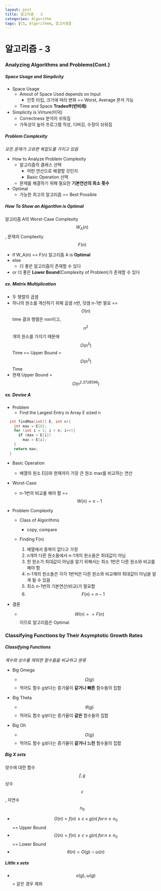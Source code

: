 ```yaml
---
layout: post
title: 알고리즘 - 3
categories: Algorithm
tags: [CS, Algorithmm, 알고리즘]
---
```


# 알고리즘 - 3

### Analyzing Algorithms and Problems(Cont.)

##### Space Usage and Simplicity

- Space Usage
  - Amout of Space Used depends on Input
    - 인풋 타입, 크기에 따라 변화 == Worst, Average 분석 가능
  - Time and Space **Tradeoff(반비례)**
- Simplicity is Virture(미덕)
  - Correctness 분석이 쉬워짐
  - 가독성이 높아 프로그램 작성, 디버깅, 수정이 쉬워짐

##### Problem Complexity

_모든 문제가 고유한 복잡도를 가지고 있음_

- How to Analyze Problem Complexity
  - 알고리즘의 클래스 선택
    - 어떤 연산으로 해결할 것인지
    - Basic Operation 선택
  - 문제를 해결하기 위해 필요한 **기본연산의 최소 횟수**
- Optimal
  - 가능한 최고의 알고리즘 == Best Possible

##### How To Show an Algorithm is Optimal

알고리즘 A의 Worst-Case Complexity $$W_A(n)$$, 문제의 Complexity $$F(n)$$

- if W_A(n) == F(n)
  알고리즘 A is **Optimal**
- else
  - 더 좋은 알고리즘이 존재할 수 있다
- or
  더 좋은 **Lower Bound**(Complexity of Problem)가 존재할 수 있다

##### ex. Matrix Multiplication

- 두 행렬의 곱셈
- 하나의 원소를 계산하기 위해 곱셈 n번, 덧셈 n-1번 필요 == $$O(n)$$ time
  결과 행렬은 nxn이고, $$n^2$$개의 원소를 가지기 때문에 $$O(n^3)$$ Time
  == Upper Bound = $$O(n^3)$$ Time
- 현재 Upper Bound = $$O(n^{2.3728596})$$

##### ex. Devise A

- Problem
  - Find the Largest Entry in Array E sized n

```c
  int findMax(int[] E, int n){
    int max = E[0];
    for (int i = 1; i < n; i++){
      if (max < E[i])
        max = E[i];
    }
    return max;
  }
```

- Basic Operation

  - 배열의 원소 E[i]와 현재까지 가장 큰 원소 max를 비교하는 연산

- Worst-Case

  - n-1번의 비교를 해야 함 == $$W(n) = n - 1$$

- Problem Complexity

  - Class of Algorithms
    - copy, compare
  - Finding F(n)

    1. 배열에서 중복이 없다고 가정
    2. n개의 다른 원소들에서 n-1개의 원소들은 최대값이 아님
    3. 한 원소가 최대값이 아님을 알기 위해서는 최소 1번은 다른 원소와 비교를 해야 함
    4. n-1개의 원소들은 각각 1번씩은 다른 원소와 비교해야 최대값이 아님을 알게 될 수 있음
    5. 최소 n-1번의 기본연산(비교)가 필요함
    6. $$F(n)=n-1$$

- 결론
  - $$W(n) == F(n)$$이므로 알고리즘은 Optimal

### Classifying Functions by Their Asymptotic Growth Rates

##### Classifying Functions

_계수와 상수를 제외한 함수들을 비교하고 분류_

- Big Omega

  - $$\Omega(g)$$
  - 적어도 함수 g보다는 증가율이 **같거나 빠른** 함수들의 집합

- Big Theta

  - $$\theta(g)$$
  - 적어도 함수 g보다는 증가율이 **같은** 함수들의 집합

- Big Oh

  - $$O(g)$$
  - 적어도 함수 g보다는 증가율이 **같거나 느린** 함수들의 집합

##### Big X sets

양수에 대한 함수 $$f, g$$
상수 $$c$$, 자연수 $$n_0$$

- $$O(n)=f(n)\leq c \times g(n)\,for\,n \geq n_0$$ == Upper Bound
- $$\Omega(n)=f(n)\geq c \times g(n)\,for \,n \geq n_0$$ == Lower Bound
- $$\theta(n)=O(g) \cap \omega(n)$$

##### Little x sets

- $$o(g), \omega(g)$$ = 같은 경우 제외
